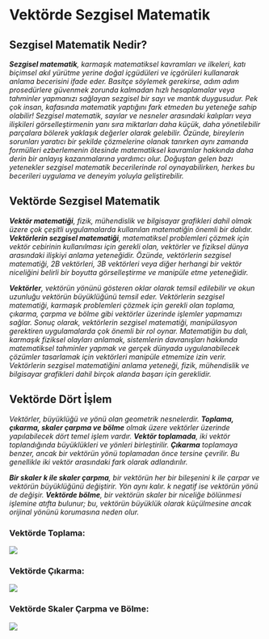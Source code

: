 # Vektörde Sezgisel Matematik
 
 ## Sezgisel Matematik Nedir?
 
***Sezgisel matematik**, karmaşık matematiksel kavramları ve ilkeleri, katı biçimsel akıl yürütme yerine doğal içgüdüleri ve içgörüleri kullanarak anlama becerisini ifade eder. Basitçe söylemek gerekirse, adım adım prosedürlere güvenmek zorunda kalmadan hızlı hesaplamalar veya tahminler yapmanızı sağlayan sezgisel bir sayı ve mantık duygusudur. Pek çok insan, kafasında matematik yaptığını fark etmeden bu yeteneğe sahip olabilir! Sezgisel matematik, sayılar ve nesneler arasındaki kalıpları veya ilişkileri görselleştirmenin yanı sıra miktarları daha küçük, daha yönetilebilir parçalara bölerek yaklaşık değerler olarak gelebilir. Özünde, bireylerin sorunları yaratıcı bir şekilde çözmelerine olanak tanırken aynı zamanda formülleri ezberlemenin ötesinde matematiksel kavramlar hakkında daha derin bir anlayış kazanmalarına yardımcı olur. Doğuştan gelen bazı yetenekler sezgisel matematik becerilerinde rol oynayabilirken, herkes bu becerileri uygulama ve deneyim yoluyla geliştirebilir.*

## Vektörde Sezgisel Matematik

***Vektör matematiği**, fizik, mühendislik ve bilgisayar grafikleri dahil olmak üzere çok çeşitli uygulamalarda kullanılan matematiğin önemli bir dalıdır. **Vektörlerin sezgisel matematiği**, matematiksel problemleri çözmek için vektör cebirinin kullanılması için gerekli olan, vektörler ve fiziksel dünya arasındaki ilişkiyi anlama yeteneğidir. Özünde, vektörlerin sezgisel matematiği, 2B vektörleri, 3B vektörleri veya diğer herhangi bir vektör niceliğini belirli bir boyutta görselleştirme ve manipüle etme yeteneğidir.*

***Vektörler**, vektörün yönünü gösteren oklar olarak temsil edilebilir ve okun uzunluğu vektörün büyüklüğünü temsil eder. Vektörlerin sezgisel matematiği, karmaşık problemleri çözmek için gerekli olan toplama, çıkarma, çarpma ve bölme gibi vektörler üzerinde işlemler yapmamızı sağlar. Sonuç olarak, vektörlerin sezgisel matematiği, manipülasyon gerektiren uygulamalarda çok önemli bir rol oynar. Matematiğin bu dalı, karmaşık fiziksel olayları anlamak, sistemlerin davranışları hakkında matematiksel tahminler yapmak ve gerçek dünyada uygulanabilecek çözümler tasarlamak için vektörleri manipüle etmemize izin verir. Vektörlerin sezgisel matematiğini anlama yeteneği, fizik, mühendislik ve bilgisayar grafikleri dahil birçok alanda başarı için gereklidir.*

## Vektörde Dört İşlem

*Vektörler, büyüklüğü ve yönü olan geometrik nesnelerdir. **Toplama, çıkarma, skaler çarpma ve bölme** olmak üzere vektörler üzerinde yapılabilecek dört temel işlem vardır. **Vektör toplamada**, iki vektör toplandığında büyüklükleri ve yönleri birleştirilir. **Çıkarma** toplamaya benzer, ancak bir vektörün yönü toplamadan önce tersine çevrilir. Bu genellikle iki vektör arasındaki fark olarak adlandırılır.*

***Bir skaler k ile skaler çarpma**, bir vektörün her bir bileşenini k ile çarpar ve vektörün büyüklüğünü değiştirir. Yön aynı kalır. k negatif ise vektörün yönü de değişir. **Vektörde bölme**, bir vektörün skaler bir niceliğe bölünmesi işlemine atıfta bulunur; bu, vektörün büyüklük olarak küçülmesine ancak orijinal yönünü korumasına neden olur.*

### Vektörde Toplama:

![](./assets/Vektörler.png "")

### Vektörde Çıkarma:

![](./assets/Vektörler_1.png "")

### Vektörde Skaler Çarpma ve Bölme:

![](./assets/Vektörler_2.png "")
